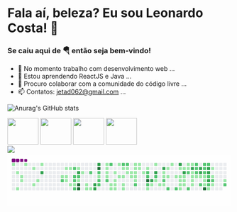 <h1> Fala aí, beleza? Eu sou Leonardo Costa! 👋 </h1>

<h3> Se caiu aqui de 🪂 então seja bem-vindo! </h3>

- 🔭 No momento trabalho com desenvolvimento web ...
- 🌱 Estou aprendendo ReactJS e Java ...
- 👯 Procuro colaborar com a comunidade do código livre ...
- 📫 Contatos: jetad062@gmail.com ...

![Anurag's GitHub stats](https://github-readme-stats.vercel.app/api?username=leocostarj22&show_icons=true&theme=tokyonight)

<div style="align: center">
  <img src="https://cdn.jsdelivr.net/gh/devicons/devicon/icons/html5/html5-original.svg" width="70px" height="60">
  <img src="https://cdn.jsdelivr.net/gh/devicons/devicon/icons/css3/css3-original.svg" width="70px" height="60">
  <img src="https://cdn.jsdelivr.net/gh/devicons/devicon/icons/javascript/javascript-plain.svg" width="70px" height="60">
  <img src="https://cdn.jsdelivr.net/gh/devicons/devicon/icons/typescript/typescript-plain.svg" width="70px" height="60">
  <br>
</div>

<div>
  <a href="mailto://jetad062@gmail.com"> <img src="https://img.shields.io/badge/Gmail-D14836?style=for-the-badge&logo=gmail&logoColor=white" target="_blank"> </a>
</div>
<div>
  <img src="https://raw.githubusercontent.com/Platane/snk/output/github-contribution-grid-snake.gif">
</div>

